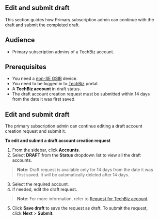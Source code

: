 ## Edit and submit draft

This section guides how Primary subscription admin can continue with the draft and submit the completed draft.

## Audience

- Primary subscription admins of a TechBiz account.

## Prerequisites

- You need a [non-SE GSIB](https://docs.developer.tech.gov.sg/docs/techbiz-documentation/glossary) device.
- You need to be logged in to [TechBiz](https://portal.techbiz.suite.gov.sg/) portal.
- A **TechBiz account** in draft status.
- The draft account creation request must be submitted within 14 days from the date it was first saved. 

## Edit and submit draft

The primary subscription admin can continue editing a draft account creation request and submit it. 

**To edit and submit a draft account creation request**

1. From the sidebar, click **Accounts**.
2. Select **DRAFT** from the **Status** dropdown list to view all the draft accounts.
> **Note:** Draft request is available only for 14 days from the date it was first saved. It will be automatically deleted after 14 days. 
3. Select the required account.
4. If needed, edit the draft request. 

> **Note:** For more information, refer to [Request for TechBiz account](request-for-techbiz-account.md). 

5. Click **Save draft** to save the request as draft. To submit the request, click **Next** > **Submit**.  
